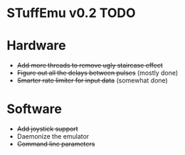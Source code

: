 STuffEmu v0.2 TODO
==================
 
 # Hardware
 - ~~Add more threads to remove ugly staircase effect~~
 - ~~Figure out all the delays between pulses~~ (mostly done)
 - ~~Smarter rate limiter for input data~~ (somewhat done)
 
 # Software
 - ~~Add joystick support~~
 - Daemonize the emulator
 - ~~Command line parameters~~
